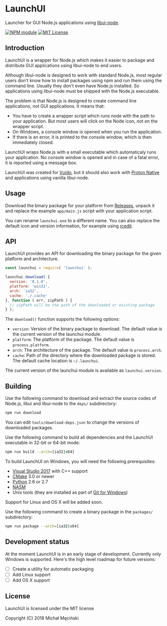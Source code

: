 # LaunchUI

Launcher for GUI Node.js applications using [libui-node](https://github.com/parro-it/libui-node).

[![NPM module](https://img.shields.io/npm/v/launchui.svg)](https://npmjs.org/package/launchui)
[![MIT License](https://img.shields.io/github/license/mimecorg/launchui.svg)](https://github.com/mimecorg/launchui/blob/master/LICENSE)

## Introduction

LaunchUI is a wrapper for Node.js which makes it easier to package and distribute GUI applications using libui-node to end users.

Although libui-node is designed to work with standard Node.js, most regular users don't know how to install packages using npm and run them using the command line. Usually they don't even have Node.js installed. So applications using libui-node must be shipped with the Node.js executable.

The problem is that Node.js is designed to create command line applications, not GUI applications. It means that:

- You have to create a wrapper script which runs node with the path to your application. But most users will click on the Node icon, not on the wrapper script.
- On Windows, a console window is opened when you run the application.
- If there is an error, it is printed to the console window, which is then immediately closed.

LaunchUI wraps Node.js with a small executable which automaticaly runs your application. No console window is opened and in case of a fatal error, it is reported using a message box.

LaunchUI was created for [Vuido](https://github.com/mimecorg/vuido), but it should also work with [Proton Native](https://proton-native.js.org/) and applications using vanilla libui-node.

## Usage

Download the binary package for your platform from [Releases](https://github.com/mimecorg/launchui/releases), unpack it and replace the example `app/main.js` script with your application script.

You can rename `launchui.exe` to a different name. You can also replace the default icon and version information, for example using [rcedit](https://github.com/electron/rcedit).

## API

LaunchUI provides an API for downloading the binary package for the given platform and architecture.

```js
const launchui = require( 'launchui' );

launchui.download( {
  version: '0.1.0',
  platform: 'win32',
  arch: 'ia32',
  cache: './.cache'
}, function ( err, zipPath ) {
  // zipPath will be the path of the downloaded or existing package
} );
```

The `download()` function supports the following options:

- `version`: Version of the binary package to download. The default value is the current version of the launchui module.
- `platform`: The platform of the package. The default value is `process.platform`.
- `arch`: The architecture of the package. The default value is `process.arch`.
- `cache`: Path of the directory where the downloaded package is stored. The default cache location is `~/.launchui`.

The current version of the launchui module is available as `launchui.version`.

## Building

Use the following command to download and extract the source codes of Node.js, libui and libui-node to the `deps/` subdirectory:

```bash
npm run download
```

You can edit `tools/download-deps.json` to change the versions of downloaded packages.

Use the following command to build all dependencies and the LaunchUI executable in 32-bit or 64-bit mode:

```bash
npm run build --arch=[ia32|x64]
```

To build LaunchUI on Windows, you will need the following prerequisites:

- [Visual Studio 2017](https://www.visualstudio.com/downloads/) with C++ support
- [CMake](https://cmake.org/download/) 3.0 or newer
- [Python](https://www.python.org/downloads/) 2.6 or 2.7
- [NASM](http://www.nasm.us/)
- Unix tools (they are installed as part of [Git for Windows](http://git-scm.com/download/win))

Support for Linux and OS X will be added soon.

Use the following command to create a binary package in the `packages/` subdirectory:

```bash
npm run package --arch=[ia32|x64]
```

## Development status

At the moment LaunchUI is in an early stage of development. Currently only Windows is supported. Here's the high level roadmap for future versions:

- [ ] Create a utility for automatic packaging
- [ ] Add Linux support
- [ ] Add OS X support

## License

LaunchUI is licensed under the MIT license

Copyright (C) 2018 Michał Męciński
